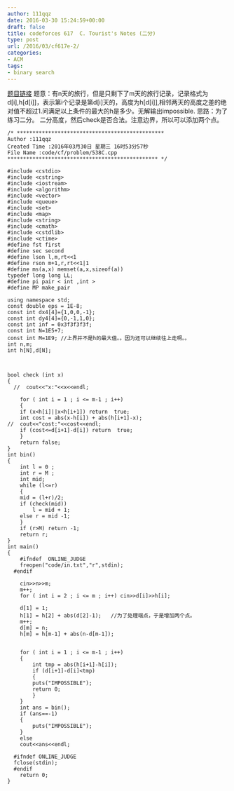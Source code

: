 ```yaml
---
author: 111qqz
date: 2016-03-30 15:24:59+00:00
draft: false
title: codeforces 617  C. Tourist's Notes (二分)
type: post
url: /2016/03/cf617e-2/
categories:
- ACM
tags:
- binary search
---
```


[题目链接](https://111qqz.com/wordpress/2016/02/cf617e/)
题意：有n天的旅行，但是只剩下了m天的旅行记录，记录格式为d[i],h[d[i]]，表示第i个记录是第d[i]天的，高度为h[d[i]],相邻两天的高度之差的绝对值不超过1.问满足以上条件的最大的h是多少。无解输出impossible.
思路：为了练习二分。 二分高度，然后check是否合法。注意边界，所以可以添加两个点。
 

    
    /* ***********************************************
    Author :111qqz
    Created Time :2016年03月30日 星期三 16时53分57秒
    File Name :code/cf/problem/538C.cpp
    ************************************************ */
    
    #include <cstdio>
    #include <cstring>
    #include <iostream>
    #include <algorithm>
    #include <vector>
    #include <queue>
    #include <set>
    #include <map>
    #include <string>
    #include <cmath>
    #include <cstdlib>
    #include <ctime>
    #define fst first
    #define sec second
    #define lson l,m,rt<<1
    #define rson m+1,r,rt<<1|1
    #define ms(a,x) memset(a,x,sizeof(a))
    typedef long long LL;
    #define pi pair < int ,int >
    #define MP make_pair
    
    using namespace std;
    const double eps = 1E-8;
    const int dx4[4]={1,0,0,-1};
    const int dy4[4]={0,-1,1,0};
    const int inf = 0x3f3f3f3f;
    const int N=1E5+7;
    const int M=1E9; //上界并不是h的最大值。。因为还可以继续往上走啊。。
    int n,m;
    int h[N],d[N];
    
    
    
    bool check (int x)
    {
      //  cout<<"x:"<<x<<endl;
        
        for ( int i = 1 ; i <= m-1 ; i++)
        {
    	if (x<h[i]||x<h[i+1]) return  true;
    	int cost = abs(x-h[i]) + abs(h[i+1]-x);
    //	cout<<"cost:"<<cost<<endl;
    	if (cost<=d[i+1]-d[i]) return  true;
        }
        return false;
    }
    int bin()
    {
        int l = 0 ;
        int r = M ;
        int mid;
        while (l<=r)
        {
    	mid = (l+r)/2;
    	if (check(mid))
    	    l = mid + 1;
    	else r = mid -1;
        }
        if (r>M) return -1;
        return r;
    }
    int main()
    {
    	#ifndef  ONLINE_JUDGE 
    	freopen("code/in.txt","r",stdin);
      #endif
    
    	cin>>n>>m;
    	m++;
    	for ( int i = 2 ; i <= m ; i++) cin>>d[i]>>h[i];
    	
    	d[1] = 1;
    	h[1] = h[2] + abs(d[2]-1);   //为了处理端点，于是增加两个点。
    	m++;
    	d[m] = n;
    	h[m] = h[m-1] + abs(n-d[m-1]);
    	
    
    	for ( int i = 1 ; i <= m-1 ; i++)
    	{
    	    int tmp = abs(h[i+1]-h[i]);
    	    if (d[i+1]-d[i]<tmp)
    	    {
    		puts("IMPOSSIBLE");
    		return 0;
    	    }
    	}
    	int ans = bin();
    	if (ans==-1)
    	{
    	    puts("IMPOSSIBLE");
    	}
    	else
    	cout<<ans<<endl;
    
      #ifndef ONLINE_JUDGE  
      fclose(stdin);
      #endif
        return 0;
    }
    



